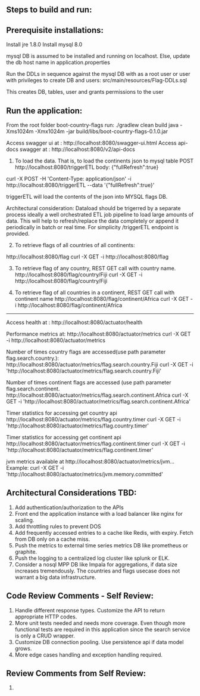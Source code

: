 Steps to build and run:
----------------------------

Prerequisite installations:
-------------------------------
Install jre 1.8.0
Install mysql 8.0

mysql DB is assumed to be installed and running on localhost. Else, update the db host name in application.properties

Run the DDLs in sequence against the mysql DB with as a root user or user with privileges to create DB and users:
src/main/resources/Flag-DDLs.sql

This creates DB, tables, user and grants permissions to the user

Run the application:
------------------------- 
From the root folder boot-country-flags run:
./gradlew clean build
java -Xms1024m -Xmx1024m  -jar build/libs/boot-country-flags-0.1.0.jar 

Access swagger ui at : http://localhost:8080/swagger-ui.html
Access api-docs swagger at : http://localhost:8080/v2/api-docs

1. To load the data. That is, to load the continents json to mysql table
POST http://localhost:8080/triggerETL
body: {"fullRefresh":true}

curl -X POST -H 'Content-Type: application/json' -i http://localhost:8080/triggerETL --data '{"fullRefresh":true}'

triggerETL will load the contents of the json into MYSQL flags DB.

Architectural consideration: Dataload should be trigerred by a separate process ideally a well orchestrated ETL job pipeline to load large amounts of data. This will help to refresh/replace the data completely or append it periodically in batch or real time.
For simplicity /triggerETL endpoint is provided.  

2. To retrieve flags of all countries of all continents:

http://localhost:8080/flag
curl -X GET -i http://localhost:8080/flag

3. To retrieve flag of any country, REST GET call with country name.
http://localhost:8080/flag/country/Fiji
curl -X GET -i http://localhost:8080/flag/country/Fiji

4. To retrieve flag of all countries in a continent, REST GET call with continent name
http://localhost:8080/flag/continent/Africa
curl -X GET -i http://localhost:8080/flag/continent/Africa

----------

Access health at : http://localhost:8080/actuator/health

Performance metrics at:
http://localhost:8080/actuator/metrics
curl -X GET -i http://localhost:8080/actuator/metrics

Number of times country flags are accessed(use path parameter flag.search.country.<countryname>):
http://localhost:8080/actuator/metrics/flag.search.country.Fiji
curl -X GET -i 'http://localhost:8080/actuator/metrics/flag.search.country.Fiji'
	
Number of times continent flags are accessed (use path parameter flag.search.continent.<continentname>
http://localhost:8080/actuator/metrics/flag.search.continent.Africa
curl -X GET -i 'http://localhost:8080/actuator/metrics/flag.search.continent.Africa'

Timer statistics for accessing get country api
http://localhost:8080/actuator/metrics/flag.country.timer
curl -X GET -i 'http://localhost:8080/actuator/metrics/flag.country.timer'

Timer statistics for accessing get continent api
http://localhost:8080/actuator/metrics/flag.continent.timer
curl -X GET -i 'http://localhost:8080/actuator/metrics/flag.continent.timer'

jvm metrics available at http://localhost:8080/actuator/metrics/jvm...
Example: curl -X GET -i 'http://localhost:8080/actuator/metrics/jvm.memory.committed'

Architectural Considerations TBD:
---------------------------------
1. Add authentication/authorization to the APIs
2. Front end the application instance with a load balancer like nginx for scaling.
3. Add throttling rules to prevent DOS
4. Add frequently accessed entries to a cache like Redis, with expiry. Fetch from DB only on a cache miss.
5. Push the metrics to external time series metrics DB like prometheus or graphite.
6. Push the logging to a centralized log cluster like splunk or ELK.
7. Consider a nosql MPP DB like Impala for aggregations, if data size increases tremendously. The countries and flags usecase does not warrant a big data infrastructure.

Code Review Comments - Self Review:
--------------------------------------

1. Handle different response types. Customize the API to return appropriate HTTP codes.
2. More unit tests needed and needs more coverage. Even though more functional tests are required in this application since the search service is only a CRUD wrapper.
3. Customize DB connection pooling. Use persistence api if data model grows.
4. More edge cases handling and exception handling required.

Review Comments from Self Review:
-------------------------------------

1. 

